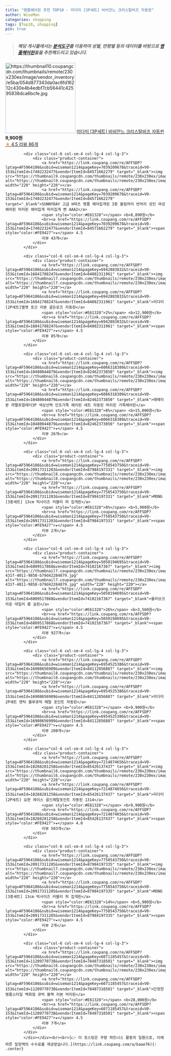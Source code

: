 ```yaml
---
title: "명품헤어핀 추천 TOP10 - 미다미 [3P세트] 비비안느 크리스탈비즈 자동핀"
author: WiseMan
categories: shopping
tags: [Top10, shopping]
pin: true
---
```


> ##### 해당 게시물에서는 [**분석도구**](https://itemscout.io/)를 이용하여 **성별**, **연령별** 등의 데이터를 바탕으로 [**명품헤어핀**](https://link.coupang.com/a/baae76)들을 추천해드리고 있습니다.
<div class="container"><div class="row">
            <div class="col-6 col-sm-4 col-lg-4 col-lg-3">
                <div class="product-container">
                    <a href="https://link.coupang.com/re/AFFSDP?lptag=AF5964186&subid=wiseman1214&pageKey=7548332737&traceid=V0-153&itemId=19859157267&vendorItemId=86960156465" target="_blank"><img src="https://thumbnail10.coupangcdn.com/thumbnails/remote/230x230ex/image/vendor_inventory/e5ba/054d877343da0ac6fd16212c430e4b4edbf7cb56441c42595838dca6bcfe.jpg" alt="https://thumbnail10.coupangcdn.com/thumbnails/remote/230x230ex/image/vendor_inventory/e5ba/054d877343da0ac6fd16212c430e4b4edbf7cb56441c42595838dca6bcfe.jpg" width="220" height="220"></a>
                    <a href="https://link.coupang.com/re/AFFSDP?lptag=AF5964186&subid=wiseman1214&pageKey=7548332737&traceid=V0-153&itemId=19859157267&vendorItemId=86960156465" target="_blank">미다미 [3P세트] 비비안느 크리스탈비즈 자동핀</a>
                    <span style="color:#E61328"></span> <b>9,900원</b>
                    <br><a href="https://link.coupang.com/re/AFFSDP?lptag=AF5964186&subid=wiseman1214&pageKey=7548332737&traceid=V0-153&itemId=19859157267&vendorItemId=86960156465" target="_blank"><span style="color:#FE9427">★</span> 4.5
                    리뷰 86개</a>
                </div>
            </div>
            
            <div class="col-6 col-sm-4 col-lg-4 col-lg-3">
                <div class="product-container">
                    <a href="https://link.coupang.com/re/AFFSDP?lptag=AF5964186&subid=wiseman1214&pageKey=7039209678&traceid=V0-153&itemId=17402232477&vendorItemId=84571662279" target="_blank"><img src="https://thumbnail9.coupangcdn.com/thumbnails/remote/230x230ex/image/vendor_inventory/0879/e43f7362c31858964c4f8d58c0010b30f1ed47b6a7087bb7890d87754c46.jpg" alt="https://thumbnail9.coupangcdn.com/thumbnails/remote/230x230ex/image/vendor_inventory/0879/e43f7362c31858964c4f8d58c0010b30f1ed47b6a7087bb7890d87754c46.jpg" width="220" height="220"></a>
                    <a href="https://link.coupang.com/re/AFFSDP?lptag=AF5964186&subid=wiseman1214&pageKey=7039209678&traceid=V0-153&itemId=17402232477&vendorItemId=84571662279" target="_blank">SUNNYDAY 고급 H파츠 명품 헤어집게핀 3종 올림머리 반머리 성인 여성 헤어핀 머리핀 헤어집게 머리집게 삔 AAA2</a>
                    <span style="color:#E61328"></span> <b>8,890원</b>
                    <br><a href="https://link.coupang.com/re/AFFSDP?lptag=AF5964186&subid=wiseman1214&pageKey=7039209678&traceid=V0-153&itemId=17402232477&vendorItemId=84571662279" target="_blank"><span style="color:#FE9427">★</span> 4.5
                    리뷰 43개</a>
                </div>
            </div>
            
            <div class="col-6 col-sm-4 col-lg-4 col-lg-3">
                <div class="product-container">
                    <a href="https://link.coupang.com/re/AFFSDP?lptag=AF5964186&subid=wiseman1214&pageKey=6942883832&traceid=V0-153&itemId=16841788247&vendorItemId=84082311961" target="_blank"><img src="https://thumbnail7.coupangcdn.com/thumbnails/remote/230x230ex/image/vendor_inventory/81ab/2584ca789f0d7f3766d91e5d80f6b1af8375903f51b896b17d132ad85296.jpg" alt="https://thumbnail7.coupangcdn.com/thumbnails/remote/230x230ex/image/vendor_inventory/81ab/2584ca789f0d7f3766d91e5d80f6b1af8375903f51b896b17d132ad85296.jpg" width="220" height="220"></a>
                    <a href="https://link.coupang.com/re/AFFSDP?lptag=AF5964186&subid=wiseman1214&pageKey=6942883832&traceid=V0-153&itemId=16841788247&vendorItemId=84082311961" target="_blank">미다미 [2P세트]벨벳 포근 리본 골든로즈 자동핀</a>
                    <span style="color:#E61328">2%</span> <b>12,900원</b>
                    <br><a href="https://link.coupang.com/re/AFFSDP?lptag=AF5964186&subid=wiseman1214&pageKey=6942883832&traceid=V0-153&itemId=16841788247&vendorItemId=84082311961" target="_blank"><span style="color:#FE9427">★</span> 4.5
                    리뷰 85개</a>
                </div>
            </div>
            
            <div class="col-6 col-sm-4 col-lg-4 col-lg-3">
                <div class="product-container">
                    <a href="https://link.coupang.com/re/AFFSDP?lptag=AF5964186&subid=wiseman1214&pageKey=6066318389&traceid=V0-153&itemId=10480044879&vendorItemId=82462373850" target="_blank"><img src="https://thumbnail6.coupangcdn.com/thumbnails/remote/230x230ex/image/vendor_inventory/fdb8/2f65282652c7e393be1846cabe2f0fc4af288f87465b3cf52809e7688a26.jpg" alt="https://thumbnail6.coupangcdn.com/thumbnails/remote/230x230ex/image/vendor_inventory/fdb8/2f65282652c7e393be1846cabe2f0fc4af288f87465b3cf52809e7688a26.jpg" width="220" height="220"></a>
                    <a href="https://link.coupang.com/re/AFFSDP?lptag=AF5964186&subid=wiseman1214&pageKey=6066318389&traceid=V0-153&itemId=10480044879&vendorItemId=82462373850" target="_blank">에떼리본 까멜쥬얼레더3P 색상선택 인조가죽 헤어핀 세트 자동핀 머리핀 가죽헤어핀</a>
                    <span style="color:#E61328">8%</span> <b>15,000원</b>
                    <br><a href="https://link.coupang.com/re/AFFSDP?lptag=AF5964186&subid=wiseman1214&pageKey=6066318389&traceid=V0-153&itemId=10480044879&vendorItemId=82462373850" target="_blank"><span style="color:#FE9427">★</span> 4.5
                    리뷰 26개</a>
                </div>
            </div>
            
            <div class="col-6 col-sm-4 col-lg-4 col-lg-3">
                <div class="product-container">
                    <a href="https://link.coupang.com/re/AFFSDP?lptag=AF5964186&subid=wiseman1214&pageKey=7758543750&traceid=V0-153&itemId=20917311203&vendorItemId=87984197331" target="_blank"><img src="https://thumbnail8.coupangcdn.com/thumbnails/remote/230x230ex/image/vendor_inventory/2d4e/9e2013976ae6c6b3cccdcbce859c7d0034c52bf822bdf174c2870f38c25d.jpg" alt="https://thumbnail8.coupangcdn.com/thumbnails/remote/230x230ex/image/vendor_inventory/2d4e/9e2013976ae6c6b3cccdcbce859c7d0034c52bf822bdf174c2870f38c25d.jpg" width="220" height="220"></a>
                    <a href="https://link.coupang.com/re/AFFSDP?lptag=AF5964186&subid=wiseman1214&pageKey=7758543750&traceid=V0-153&itemId=20917311203&vendorItemId=87984197331" target="_blank">MONG [3종세트] 13cm 빅사이즈 러블리 퍼 집게핀</a>
                    <span style="color:#E61328">8%</span> <b>5,900원</b>
                    <br><a href="https://link.coupang.com/re/AFFSDP?lptag=AF5964186&subid=wiseman1214&pageKey=7758543750&traceid=V0-153&itemId=20917311203&vendorItemId=87984197331" target="_blank"><span style="color:#FE9427">★</span> 4.5
                    리뷰 2개</a>
                </div>
            </div>
            
            <div class="col-6 col-sm-4 col-lg-4 col-lg-3">
                <div class="product-container">
                    <a href="https://link.coupang.com/re/AFFSDP?lptag=AF5964186&subid=wiseman1214&pageKey=5050194695&traceid=V0-153&itemId=6809517868&vendorItemId=74102167367" target="_blank"><img src="https://thumbnail7.coupangcdn.com/thumbnails/remote/230x230ex/image/retail/images/2021/02/19/18/7/8634af9c-431f-4011-9858-b79d42284879.jpg" alt="https://thumbnail7.coupangcdn.com/thumbnails/remote/230x230ex/image/retail/images/2021/02/19/18/7/8634af9c-431f-4011-9858-b79d42284879.jpg" width="220" height="220"></a>
                    <a href="https://link.coupang.com/re/AFFSDP?lptag=AF5964186&subid=wiseman1214&pageKey=5050194695&traceid=V0-153&itemId=6809517868&vendorItemId=74102167367" target="_blank">올리브크라운 데일리 롱 실핀</a>
                    <span style="color:#E61328">26%</span> <b>3,560원</b>
                    <br><a href="https://link.coupang.com/re/AFFSDP?lptag=AF5964186&subid=wiseman1214&pageKey=5050194695&traceid=V0-153&itemId=6809517868&vendorItemId=74102167367" target="_blank"><span style="color:#FE9427">★</span> 4.5
                    리뷰 927개</a>
                </div>
            </div>
            
            <div class="col-6 col-sm-4 col-lg-4 col-lg-3">
                <div class="product-container">
                    <a href="https://link.coupang.com/re/AFFSDP?lptag=AF5964186&subid=wiseman1214&pageKey=6954525386&traceid=V0-153&itemId=16908656909&vendorItemId=84112856887" target="_blank"><img src="https://thumbnail8.coupangcdn.com/thumbnails/remote/230x230ex/image/vendor_inventory/e9bc/c353a29bba1d87c88c6f94e7358dc7a8dc671aebd9702d86db77be9e79cd.jpg" alt="https://thumbnail8.coupangcdn.com/thumbnails/remote/230x230ex/image/vendor_inventory/e9bc/c353a29bba1d87c88c6f94e7358dc7a8dc671aebd9702d86db77be9e79cd.jpg" width="220" height="220"></a>
                    <a href="https://link.coupang.com/re/AFFSDP?lptag=AF5964186&subid=wiseman1214&pageKey=6954525386&traceid=V0-153&itemId=16908656909&vendorItemId=84112856887" target="_blank">미다미 2P세트 엔틱 블루큐빅 메탈 포인트 자동핀</a>
                    <span style="color:#E61328"></span> <b>9,900원</b>
                    <br><a href="https://link.coupang.com/re/AFFSDP?lptag=AF5964186&subid=wiseman1214&pageKey=6954525386&traceid=V0-153&itemId=16908656909&vendorItemId=84112856887" target="_blank"><span style="color:#FE9427">★</span> 4.5
                    리뷰 208개</a>
                </div>
            </div>
            
            <div class="col-6 col-sm-4 col-lg-4 col-lg-3">
                <div class="product-container">
                    <a href="https://link.coupang.com/re/AFFSDP?lptag=AF5964186&subid=wiseman1214&pageKey=7214874656&traceid=V0-153&itemId=18268281258&vendorItemId=85426137437" target="_blank"><img src="https://thumbnail6.coupangcdn.com/thumbnails/remote/230x230ex/image/vendor_inventory/e839/3f1a8d25f5dc667891d9c5033d5e2ffde4089321c5b6baeeab2dcb17df97.jpg" alt="https://thumbnail6.coupangcdn.com/thumbnails/remote/230x230ex/image/vendor_inventory/e839/3f1a8d25f5dc667891d9c5033d5e2ffde4089321c5b6baeeab2dcb17df97.jpg" width="220" height="220"></a>
                    <a href="https://link.coupang.com/re/AFFSDP?lptag=AF5964186&subid=wiseman1214&pageKey=7214874656&traceid=V0-153&itemId=18268281258&vendorItemId=85426137437" target="_blank">미다미 [2P세트] 요한 레이스 골드메탈포인트 자동핀 1314</a>
                    <span style="color:#E61328"></span> <b>9,900원</b>
                    <br><a href="https://link.coupang.com/re/AFFSDP?lptag=AF5964186&subid=wiseman1214&pageKey=7214874656&traceid=V0-153&itemId=18268281258&vendorItemId=85426137437" target="_blank"><span style="color:#FE9427">★</span> 4.0
                    리뷰 503개</a>
                </div>
            </div>
            
            <div class="col-6 col-sm-4 col-lg-4 col-lg-3">
                <div class="product-container">
                    <a href="https://link.coupang.com/re/AFFSDP?lptag=AF5964186&subid=wiseman1214&pageKey=7758543750&traceid=V0-153&itemId=20917311205&vendorItemId=87984197335" target="_blank"><img src="https://thumbnail7.coupangcdn.com/thumbnails/remote/230x230ex/image/vendor_inventory/96d1/239900b5886555b02cd30d22ea6123b5a9bec057c3eef55f825124bf8734.jpg" alt="https://thumbnail7.coupangcdn.com/thumbnails/remote/230x230ex/image/vendor_inventory/96d1/239900b5886555b02cd30d22ea6123b5a9bec057c3eef55f825124bf8734.jpg" width="220" height="220"></a>
                    <a href="https://link.coupang.com/re/AFFSDP?lptag=AF5964186&subid=wiseman1214&pageKey=7758543750&traceid=V0-153&itemId=20917311205&vendorItemId=87984197335" target="_blank">MONG [3종세트] 13cm 빅사이즈 러블리 퍼 집게핀</a>
                    <span style="color:#E61328">14%</span> <b>5,900원</b>
                    <br><a href="https://link.coupang.com/re/AFFSDP?lptag=AF5964186&subid=wiseman1214&pageKey=7758543750&traceid=V0-153&itemId=20917311205&vendorItemId=87984197335" target="_blank"><span style="color:#FE9427">★</span> 4.5
                    리뷰 2개</a>
                </div>
            </div>
            
            <div class="col-6 col-sm-4 col-lg-4 col-lg-3">
                <div class="product-container">
                    <a href="https://link.coupang.com/re/AFFSDP?lptag=AF5964186&subid=wiseman1214&pageKey=6071185457&traceid=V0-153&itemId=11209770738&vendorItemId=78487318501" target="_blank"><img src="https://thumbnail6.coupangcdn.com/thumbnails/remote/230x230ex/image/vendor_inventory/061d/d30dead3cbdbad484a8ab3ca71f99cd4754b530a7b273dfe8f73941cd6e5.jpeg" alt="https://thumbnail6.coupangcdn.com/thumbnails/remote/230x230ex/image/vendor_inventory/061d/d30dead3cbdbad484a8ab3ca71f99cd4754b530a7b273dfe8f73941cd6e5.jpeg" width="220" height="220"></a>
                    <a href="https://link.coupang.com/re/AFFSDP?lptag=AF5964186&subid=wiseman1214&pageKey=6071185457&traceid=V0-153&itemId=11209770738&vendorItemId=78487318501" target="_blank">단정한 명품스타일 백화점 큐빅 블랙 리본 머리핀</a>
                    <span style="color:#E61328"></span> <b>28,000원</b>
                    <br><a href="https://link.coupang.com/re/AFFSDP?lptag=AF5964186&subid=wiseman1214&pageKey=6071185457&traceid=V0-153&itemId=11209770738&vendorItemId=78487318501" target="_blank"><span style="color:#FE9427">★</span> 4.5
                    리뷰 7개</a>
                </div>
            </div>
            </div></div><br><br>[👉 이 포스팅은 쿠팡 파트너스 활동의 일환으로, 이에 따른 일정액의 수수료를 제공받습니다.](https://link.coupang.com/a/baae76){: .center}